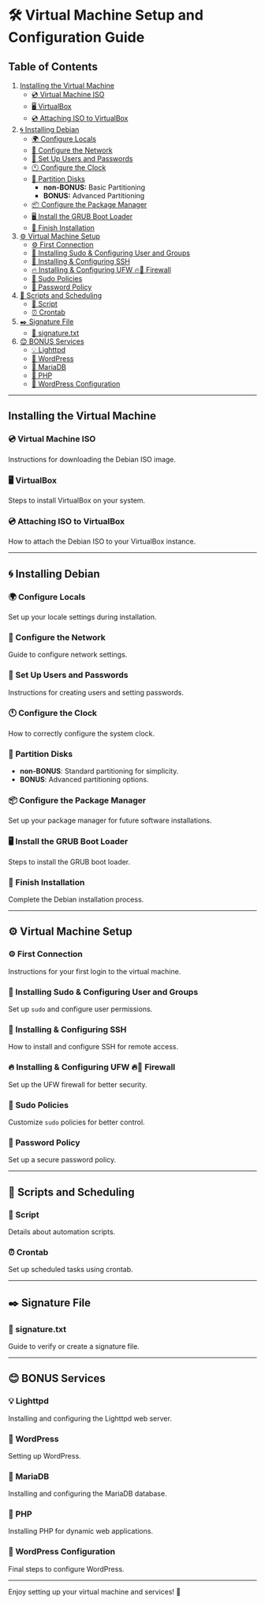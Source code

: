 # 🛠️ Virtual Machine Setup and Configuration Guide

## Table of Contents

1. [Installing the Virtual Machine](#installing-the-virtual-machine)
   - [💿 Virtual Machine ISO](#virtual-machine-iso)
   - [🖥️ VirtualBox](#virtualbox)
   - [💿 Attaching ISO to VirtualBox](#attaching-iso-to-virtualbox)
2. [🌀 Installing Debian](#installing-debian)
   - [🌍 Configure Locals](#configure-locals)
   - [📶 Configure the Network](#configure-the-network)
   - [🔐 Set Up Users and Passwords](#set-up-users-and-passwords)
   - [🕚 Configure the Clock](#configure-the-clock)
   - [💾 Partition Disks](#partition-disks)
     - **non-BONUS:** Basic Partitioning
     - **BONUS:** Advanced Partitioning
   - [📦 Configure the Package Manager](#configure-the-package-manager)
   - [🖥️ Install the GRUB Boot Loader](#install-the-grub-boot-loader)
   - [🎉 Finish Installation](#finish-installation)
3. [⚙️ Virtual Machine Setup](#virtual-machine-setup)
   - [⚙️ First Connection](#first-connection)
   - [👤 Installing Sudo & Configuring User and Groups](#installing-sudo--configuring-user-and-groups)
   - [📶 Installing & Configuring SSH](#installing--configuring-ssh)
   - [🔥 Installing & Configuring UFW 🔥🧱 Firewall](#installing--configuring-ufw-firewall)
   - [🔐 Sudo Policies](#sudo-policies)
   - [🔑 Password Policy](#password-policy)
4. [🧾 Scripts and Scheduling](#scripts-and-scheduling)
   - [🚨 Script](#script)
   - [⏰ Crontab](#crontab)
5. [✒️ Signature File](#signature-file)
   - [📄 signature.txt](#signaturetxt)
6. [😊 BONUS Services](#bonus-services)
   - [💡 Lighttpd](#lighttpd)
   - [📰 WordPress](#wordpress)
   - [🐬 MariaDB](#mariadb)
   - [🐘 PHP](#php)
   - [📰 WordPress Configuration](#wordpress-configuration)

---

## Installing the Virtual Machine

### 💿 Virtual Machine ISO
Instructions for downloading the Debian ISO image.

### 🖥️ VirtualBox
Steps to install VirtualBox on your system.

### 💿 Attaching ISO to VirtualBox
How to attach the Debian ISO to your VirtualBox instance.

---

## 🌀 Installing Debian

### 🌍 Configure Locals
Set up your locale settings during installation.

### 📶 Configure the Network
Guide to configure network settings.

### 🔐 Set Up Users and Passwords
Instructions for creating users and setting passwords.

### 🕚 Configure the Clock
How to correctly configure the system clock.

### 💾 Partition Disks
- **non-BONUS**: Standard partitioning for simplicity.
- **BONUS**: Advanced partitioning options.

### 📦 Configure the Package Manager
Set up your package manager for future software installations.

### 🖥️ Install the GRUB Boot Loader
Steps to install the GRUB boot loader.

### 🎉 Finish Installation
Complete the Debian installation process.

---

## ⚙️ Virtual Machine Setup

### ⚙️ First Connection
Instructions for your first login to the virtual machine.

### 👤 Installing Sudo & Configuring User and Groups
Set up `sudo` and configure user permissions.

### 📶 Installing & Configuring SSH
How to install and configure SSH for remote access.

### 🔥 Installing & Configuring UFW 🔥🧱 Firewall
Set up the UFW firewall for better security.

### 🔐 Sudo Policies
Customize `sudo` policies for better control.

### 🔑 Password Policy
Set up a secure password policy.

---

## 🧾 Scripts and Scheduling

### 🚨 Script
Details about automation scripts.

### ⏰ Crontab
Set up scheduled tasks using crontab.

---

## ✒️ Signature File

### 📄 signature.txt
Guide to verify or create a signature file.

---

## 😊 BONUS Services

### 💡 Lighttpd
Installing and configuring the Lighttpd web server.

### 📰 WordPress
Setting up WordPress.

### 🐬 MariaDB
Installing and configuring the MariaDB database.

### 🐘 PHP
Installing PHP for dynamic web applications.

### 📰 WordPress Configuration
Final steps to configure WordPress.

---

Enjoy setting up your virtual machine and services! 🎉
